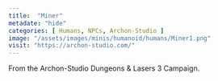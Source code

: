 ```yaml
---
title:  "Miner"
metadate: "hide"
categories: [ Humans, NPCs, Archon-Studio ]
image: "/assets/images/minis/humanoid/humans/Miner1.png"
visit: "https://archon-studio.com/"
---
```

From the Archon-Studio Dungeons & Lasers 3 Campaign.